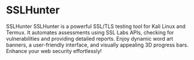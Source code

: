 # SSLHunter
SSLHunter SSLHunter is a powerful SSL/TLS testing tool for Kali Linux and Termux. It automates assessments using SSL Labs APIs, checking for vulnerabilities and providing detailed reports. Enjoy dynamic word art banners, a user-friendly interface, and visually appealing 3D progress bars. Enhance your web security effortlessly!
